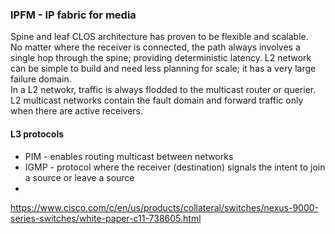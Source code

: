 ### IPFM - IP fabric for media  

Spine and leaf CLOS architecture has proven to be flexible and scalable.  
No matter where the receiver is connected, the path always involves a single hop through the spine; providing deterministic latency.
L2 network can be simple to build and need less planning for scale; it has a very large failure domain.  
In a L2 netwokr, traffic is always flodded to the multicast router or querier.  L2 multicast networks contain the fault domain and forward traffic only when there are active receivers.  

#### L3 protocols  
*  PIM - enables routing multicast between networks  
*  IGMP - protocol where the receiver (destination) signals the intent to join a source or leave a source  
*  


https://www.cisco.com/c/en/us/products/collateral/switches/nexus-9000-series-switches/white-paper-c11-738605.html
